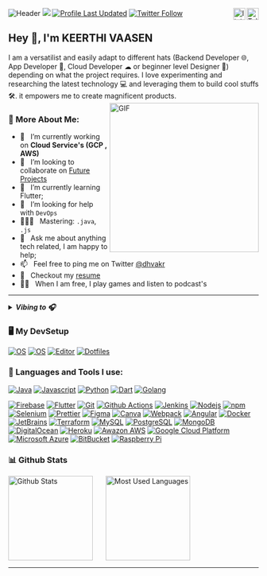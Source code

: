 ![Header](https://user-images.githubusercontent.com/59435839/128640445-1d468b84-88f7-4a16-8a2c-4581adfa8b84.gif)
![](https://komarev.com/ghpvc/?username=dhvakr)
[![Profile Last Updated](https://img.shields.io/github/last-commit/dhvakr/dhvakr?label=Profile%20last%20updated&style=flat-square)](https://github.com/dhvakr/dhvakr)
[![Twitter Follow](https://img.shields.io/twitter/follow/dhvakr?style=social)](https://twitter.com/dhvakr)
<a href="https://t.me/dhvakr/"><img src="assets/Telegram.svg" alt="Telegram" align="right" height='24px'/></a>
<a href="https://www.linkedin.com/in/dhvakr/"><img src="assets/linkedin.svg" alt="linkedin" align="right" height='24px'/></a>

## Hey 👋, I'm **KEERTHI VAASEN**
</h1>
I am a versatilist and easily adapt to different hats (Backend Developer 🌐, App Developer 📱, Cloud Developer ☁ or beginner level Designer 🎨) depending on what the project requires. I love experimenting and researching the latest technology 💻 and leveraging them to build cool stuffs 🛠️. it empowers me to create magnificent products.
<br>
<!-- Custom Image.. Beware the width -->
<img align="right" alt="GIF" src="https://user-images.githubusercontent.com/59435839/129004906-faee9096-72a0-4776-9ad0-b9061273b23f.png" width="300px"/>

### 🧐 More About Me:

- 🔭 &nbsp; I’m currently working on **Cloud Service's (GCP , AWS)**
- 🤝 &nbsp; I’m looking to collaborate on [Future Projects]()
- 🌱 &nbsp; I’m currently learning Flutter; 
- 🤔 &nbsp; I’m looking for help with `DevOps`
- 👨🏻‍💻 &nbsp; Mastering: `.java`, `.js`
- 💬 &nbsp; Ask me about anything tech related, I am happy to help;
- 📫 &nbsp; Feel free to ping me on Twitter [@dhvakr](https://twitter.com/KEERTHIVAASEN) 
- 📝 &nbsp; Checkout my [resume](https://drive.google.com/file/d/1-WPx44djqZN7O1zbe1mYmgTMUOetYcjV/view?usp=sharing)
- 💆‍♂️ &nbsp; When I am free, I play games and listen to podcast's
--- 
<details> <!-- Spotify Now Playing-->
<summary><b><i>Vibing to 🎧</i></b></summary>
<a href="https://open.spotify.com/user/31yhwocxltfd43pqqsldojnsplgq">
<img src="https://dhvakrsp.vercel.app/api/spotify" alt="Now Playing On Spotify">
</a>
</details>

<!--TECH STACKS AND TOOLS-->
### 🖥️ My DevSetup
  [![OS](https://img.shields.io/badge/OS-Windows-blue?style=flat-square&logo=windows)](https://www.microsoft.com/en-in/windows/windows-11)
  [![OS](https://img.shields.io/badge/OS-Linux-informational?style=flat-square&logo=linux&logoColor=white)](https://en.wikipedia.org/wiki/Linux)
  [![Editor](https://img.shields.io/badge/Editor-VSCode-blue?style=flat-square&logo=visual-studio-code&logoColor=white)](https://code.visualstudio.com/)
  [![Dotfiles](https://img.shields.io/badge/Setup-Dotfiles-blue?style=flat-square&logo=when-i-work&logoColor=white)](https://github.com/br3ndonland/dotfiles)       
### 🔨 Languages and Tools I use:
  [![Java](https://img.shields.io/badge/-Java-007396?style=flat-square&logo=Java)](https://openjdk.java.net/)
  [![Javascript](https://img.shields.io/badge/-JavaScript-F7DF1E?style=flat-square&logo=Flutter)](https://www.javascript.com/)
  [![Python](https://img.shields.io/badge/-Python-3776AB?style=flat-square&logo=Python&logoColor=white)](https://www.android.com/intl/en_in/)
  [![Dart](https://img.shields.io/badge/-Dart-0175C2?style=flat-square&logo=Dart)](https://dart.dev/)
  [![Golang](https://img.shields.io/badge/-Golang-00ADD8?style=flat-square&logo=Go&logoColor=white)](https://golang.org/)


  [![Firebase](https://img.shields.io/badge/-Firebase-yellow?style=flat-square&logo=Firebase&logoColor=white)](https://firebase.google.com/)
  [![Flutter](https://img.shields.io/badge/-Flutter-blue?style=flat-square&logo=Flutter)](https://flutter.dev/)
  [![Git](https://img.shields.io/badge/-Git-F05032?style=flat-square&logo=git&logoColor=white)](https://git-scm.com/)
  [![Github Actions](https://img.shields.io/badge/-Github_Actions-2088FF?style=flat-square&logo=github-actions&logoColor=white)](https://github.com/features/actions)
  [![Jenkins](https://img.shields.io/badge/-Jenkins-D24939?style=flat-square&logo=Jenkins&logoColor=white)](https://nodejs.org/en/)
  [![Nodejs](https://img.shields.io/badge/-Nodejs-43853d?style=flat-square&logo=Node.js&logoColor=white)](https://nodejs.org/en/)
  [![npm](https://img.shields.io/badge/-NPM-CB3837?style=flat-square&logo=npm&logoColor=white)](https://www.npmjs.com/)
  [![Selenium](https://img.shields.io/badge/-Selenium-43B02A?style=flat-square&logo=Selenium&logoColor=white)](https://nodejs.org/en/)
  [![Prettier](https://img.shields.io/badge/-Prettier-F7B93E?style=flat-square&logo=prettier&logoColor=white)](https://prettier.io/)
  [![Figma](https://img.shields.io/badge/-Figma-orange?style=flat-square&logo=Figma&logoColor=white)](https://firebase.google.com/)
  [![Canva](https://img.shields.io/badge/-Canva-00C4CC?style=flat-square&logo=Canva&logoColor=white)](https://www.canva.com/)
  [![Webpack](https://img.shields.io/badge/-Webpack-8DD6F9?style=flat-square&logo=webpack&logoColor=white)](https://webpack.js.org/)  [![Angular](https://img.shields.io/badge/-Angular-DD0031?style=flat-square&logo=angular&logoColor=white)](https://angular.io/)
  [![Docker](https://img.shields.io/badge/-Docker-46a2f1?style=flat-square&logo=docker&logoColor=white)](https://www.docker.com/)
  [![JetBrains](https://img.shields.io/badge/-JetBrains%20Tools-222222?style=flat-square&logo=JetBrains&logoColor=white)](https://www.jetbrains.com/)
  [![Terraform](https://img.shields.io/badge/-Terraform-7B42BC?style=flat-square&logo=Terraform&logoColor=white)](https://www.terraform.io/)
  [![MySQL](https://img.shields.io/badge/-MYSQL-4479A1?style=flat-square&logo=MySQL&logoColor=white)](https://www.mysql.com/)
  [![PostgreSQL](https://img.shields.io/badge/-PostgreSQL-4169E1?style=flat-square&logo=PostgreSQL&logoColor=white)](https://www.postgresql.org/)
  [![MongoDB](https://img.shields.io/badge/-MongoDB-13aa52?style=flat-square&logo=mongodb&logoColor=white)](https://www.mongodb.com/)
  [![DigitalOcean](https://img.shields.io/badge/-DigitalOcean-blue?style=flat-square&logo=Digitalocean&logoColor=white)](https://www.digitalocean.com/)
  [![Heroku](https://img.shields.io/badge/-Heroku-430098?style=flat-square&logo=heroku)](https://www.heroku.com/)
  [![Awazon AWS](https://img.shields.io/badge/Amazon%20AWS-232F3E?style=flat-square&logo=amazon-aws)](https://aws.amazon.com/)
  [![Google Cloud Platform](https://img.shields.io/badge/-Google_Cloud_Platform-1a73e8?style=flat-square&logo=google-cloud&logoColor=white)](https://cloud.google.com/)
  [![Microsoft Azure](https://img.shields.io/badge/Microsoft%20Azure-232F7E?style=flat-square&logo=microsoft-azure)](https://azure.microsoft.com/en-us/)
  [![BitBucket](https://img.shields.io/badge/-BitBucket-darkblue?style=flat-square&logo=bitbucket)](https://bitbucket.org/)
  [![Raspberry Pi](https://img.shields.io/badge/-Raspberry%20Pi-C51A4A?style=flat-square&logo=Raspberry-Pi)](https://www.raspberrypi.org/)
### 📊 Github Stats
<a href="https://github.com/dhvakr"><img align="center" alt="Github Stats" src="https://github-readme-stats.vercel.app/api?username=dhvakr&title_color=FA8C04&icon_color=CC5160&text_color=949CA5&bg_color=00000000&layout=compact&count_private=true&show_icons=true&include_all_commits=true" height='170px'/></a> &ensp; &ensp;
<a href="https://github.com/dhvakr"><img align="center" alt="Most Used Languages" src="https://github-readme-stats.vercel.app/api/top-langs/?username=dhvakr&title_color=FA8C04&icon_color=CC5160&text_color=949CA5&bg_color=00000000&layout=compact&show_icons=false" height='170px'/></a>

---
<!-- ## Support me
If you like what I do, maybe consider buying me a ~~coffee/tea~~ snack🥺👉👈 -->

<!-- <p align="center">
  <a href="https://www.patreon.com/" target="_blank">
    <img width="18%" alt="Check my Patreon" src="https://raw.githubusercontent.com/onimur/.github/master/.resources/support-patreon.png"/>
  </a>
  <a href="https://www.paypal.com" target="_blank">
      <img width="18%" alt="Donate with Paypal" src="https://raw.githubusercontent.com/onimur/.github/master/.resources/support-paypal.png"/>
  </a>
  <a href="https://www.buymeacoffee.com/" target="_blank">
      <img width="18%" alt="Buy me a coffee" src="https://raw.githubusercontent.com/onimur/.github/master/.resources/support-buy-coffee.png"/>
  </a>
</p> -->

<!-- 🙌Feel free to use the badges or images.. -->
